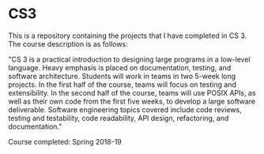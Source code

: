 # CS3

This is a repository containing the projects that I have completed in CS 3. The course description is as follows:


"CS 3 is a practical introduction to designing large programs in a low-level language. Heavy emphasis is placed on 
documentation, testing, and software architecture. Students will work in teams in two 5-week long projects. In the first half 
of the course, teams will focus on testing and extensibility. In the second half of the course, teams will use POSIX APIs, as 
well as their own code from the first five weeks, to develop a large software deliverable. Software engineering topics covered 
include code reviews, testing and testability, code readability, API design, refactoring, and documentation."

Course completed: Spring 2018-19
